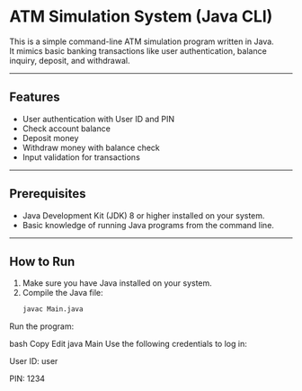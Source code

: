 # ATM Simulation System (Java CLI)

This is a simple command-line ATM simulation program written in Java.  
It mimics basic banking transactions like user authentication, balance inquiry, deposit, and withdrawal.

---

## Features

- User authentication with User ID and PIN  
- Check account balance  
- Deposit money  
- Withdraw money with balance check  
- Input validation for transactions  

---

## Prerequisites

- Java Development Kit (JDK) 8 or higher installed on your system.  
- Basic knowledge of running Java programs from the command line.

---

## How to Run

1. Make sure you have Java installed on your system.  
2. Compile the Java file:  
   ```bash
   javac Main.java
Run the program:

bash
Copy
Edit
java Main
Use the following credentials to log in:

User ID: user

PIN: 1234
